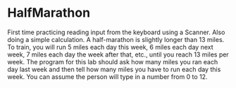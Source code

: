 # HalfMarathon
First time practicing reading input from the keyboard using a Scanner. Also doing a simple calculation.
A half-marathon is slightly longer than 13 miles. To train, you will run 5 miles each day this week, 6 miles each day next week, 7 miles each day the week after that, etc., until you reach 13 miles per week.  The program for this lab should ask how many miles you ran each day last week and then tell how many miles you have to run each day this week.  You can assume the person will type in a number from 0 to 12.
